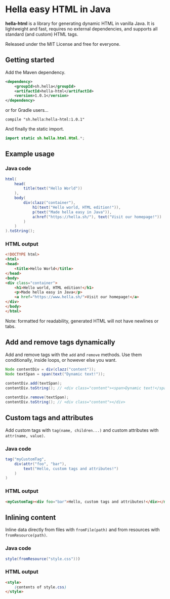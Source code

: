 # Hella easy HTML in Java

**hella-html** is a library for generating dynamic HTML in vanilla Java. It is lightweight and fast, requires no external dependencies, and supports all standard (and custom) HTML tags.

Released under the MIT License and free for everyone.

## Getting started
Add the Maven dependency.

```xml
<dependency>
    <groupId>sh.hella</groupId>
    <artifactId>hella-html</artifactId>
    <version>1.0.1</version>
</dependency>
```

or for Gradle users...
```
compile "sh.hella:hella-html:1.0.1"
```

And finally the static import.

```java
import static sh.hella.html.Html.*;
```

## Example usage
### Java code

```java
html(
    head(
        title(text("Hello World"))
    ),
    body(
        div(clazz("container"),
            h1(text("Hello world, HTML edition!")),
            p(text("Made hella easy in Java")),
            a(href("https://hella.sh/"), text("Visit our homepage!"))
        )
    )
).toString();
```

### HTML output

```html
<!DOCTYPE html>
<html>
<head>
    <title>Hello World</title>
</head>
<body>
<div class="container">
    <h1>Hello world, HTML edition!</h1>
    <p>Made hella easy in Java</p>
    <a href="https://www.hella.sh/">Visit our homepage!</a>
</div>
</body>
</html>
```

Note: formatted for readability, generated HTML will not have newlines or tabs.

## Add and remove tags dynamically
Add and remove tags with the `add` and `remove` methods. Use them conditionally, inside loops, or however else you want.
```java
Node contentDiv = div(clazz("content"));
Node textSpan = span(text("Dynamic text!"));
        
contentDiv.add(textSpan);
contentDiv.toString(); // <div class="content"><span>Dynamic text!</span></div>

contentDiv.remove(textSpan);
contentDiv.toString(); // <div class="content"></div>
```

## Custom tags and attributes
Add custom tags with `tag(name, children...)` and custom attributes with `attr(name, value)`.

### Java code
```java
tag("myCustomTag", 
    div(attr("foo", "bar"),
        text("Hello, custom tags and attributes!")
    )
)
```

### HTML output
```html
<myCustomTag><div foo="bar">Hello, custom tags and attributes!</div></myCustomTag>
```

## Inlining content

Inline data directly from files with `fromFile(path)` and from resources with `fromResource(path)`.

### Java code
```java
style(fromResource("style.css")))
```

### HTML output
```html
<style>
    (contents of style.css)
</style>
```